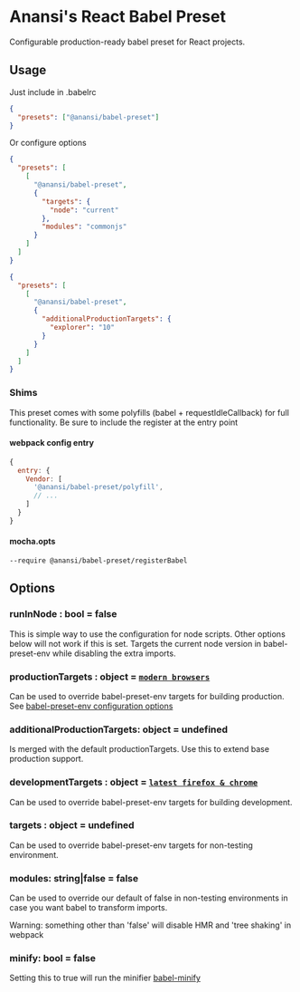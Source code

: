# Anansi's React Babel Preset

Configurable production-ready babel preset for React projects.

## Usage

Just include in .babelrc

```json
{
  "presets": ["@anansi/babel-preset"]
}
```

Or configure options

```json
{
  "presets": [
    [
      "@anansi/babel-preset",
      {
        "targets": {
          "node": "current"
        },
        "modules": "commonjs"
      }
    ]
  ]
}
```

```json
{
  "presets": [
    [
      "@anansi/babel-preset",
      {
        "additionalProductionTargets": {
          "explorer": "10"
        }
      }
    ]
  ]
}
```

### Shims

This preset comes with some polyfills (babel + requestIdleCallback) for full functionality. Be sure
to include the register at the entry point

#### webpack config entry

```js
{
  entry: {
    Vendor: [
      '@anansi/babel-preset/polyfill',
      // ...
    ]
  }
}
```

#### mocha.opts

```
--require @anansi/babel-preset/registerBabel
```

## Options

### runInNode : bool = false

This is simple way to use the configuration for node scripts. Other options
below will not work if this is set. Targets the current node version in
babel-preset-env while disabling the extra imports.

### productionTargets : object = [`modern browsers`](http://browserl.ist/?q=last+2+versions%2C+not+%3C+0.05%25%2C+not+ie+%3C+11%2C+not+op_mini+all)

Can be used to override babel-preset-env targets for building production. See
[babel-preset-env configuration options](https://github.com/babel/babel/tree/master/packages/babel-preset-env#options)

### additionalProductionTargets: object = undefined

Is merged with the default productionTargets. Use this to extend base production support.

### developmentTargets : object = [`latest firefox & chrome`](http://browserl.ist/?q=last+1+Chrome+versions%2C+last+1+Firefox+versions)

Can be used to override babel-preset-env targets for building development.

### targets : object = undefined

Can be used to override babel-preset-env targets for non-testing environment.

### modules: string|false = false

Can be used to override our default of false in non-testing environments
in case you want babel to transform imports.

Warning: something other than 'false' will disable HMR and 'tree shaking'
in webpack

### minify: bool = false

Setting this to true will run the minifier [babel-minify](https://github.com/babel/babel-minify)